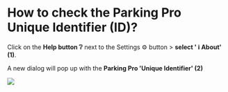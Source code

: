 # How to check the Parking Pro Unique Identifier (ID)?

<p class="no-margin">Click on the <b>Help button ❔</b> next to the Settings ⚙️ button &gt; <b>select ' ℹ️ About' (1)</b>.</p>
<p class="no-margin"></p>
<p class="no-margin">A new dialog will pop up with the <b>Parking Pro 'Unique Identifier' (2)</b></p>
<p class="no-margin"></p>
<div class="intercom-container"><img src="/assets/img/teams-pro/image_18.png"></div><p class="no-margin"></p>



